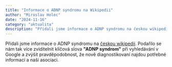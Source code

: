 ```yaml
---
title: "Informace o ADNP syndromu na Wikipedii"
author: "Miroslav Holec"
date: "2024-11-16"
category: "aktualita"
description: "Přidali jsme informace o ADNP syndromu na českou wikipedii. Podařilo se nám tak více zviditelnit klíčová slova ADNP syndrom při vyhledávání v Google a zvýšit pravděpodobnost, že nově diagnostikovaní najdou potřebné informaci a naší asociaci."
---
```


Přidali jsme informace o ADNP syndromu na [českou wikipedii](https://cs.wikipedia.org/wiki/ADNP_syndrom). Podařilo se nám tak více zviditelnit klíčová slova **"ADNP syndrom"** při vyhledávání v Google a zvýšit pravděpodobnost, že nově diagnostikovaní najdou potřebné informaci a naší asociaci.